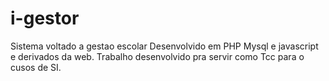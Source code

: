 i-gestor
========

Sistema voltado a gestao escolar
Desenvolvido em PHP Mysql e javascript e derivados da web.
Trabalho desenvolvido pra servir como Tcc para o cusos de SI.
